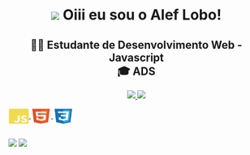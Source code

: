 <h1 align="center">
  <img src="https://www.imagensanimadas.com/data/media/81/mao-imagem-animada-0120.gif" width="28">
 Oiii eu sou o Alef Lobo!
</h1>
<h2 align="center">
  👨‍💻 Estudante de Desenvolvimento Web - Javascript <br>
  🎓 ADS
</h2>
<div align="center">
  <a href="https://github.com/aleflobo-dev">
  <img height="180em" src="https://github-readme-stats.vercel.app/api?username=aleflobo-dev&show_icons=true&theme=dark&include_all_commits=true&count_private=true"/>
  <img height="180em" src="https://github-readme-stats.vercel.app/api/top-langs/?username=aleflobo-dev&layout=compact&langs_count=7&theme=dark"/>
</div>
<div style="display: inline_block"><br>
  <img align="center" alt="Alef-Js" height="30" width="40" src="https://raw.githubusercontent.com/devicons/devicon/master/icons/javascript/javascript-plain.svg">
  <img align="center" alt="Alef-HTML" height="30" width="40" src="https://raw.githubusercontent.com/devicons/devicon/master/icons/html5/html5-original.svg">
  <img align="center" alt="Alef-CSS" height="30" width="40" src="https://raw.githubusercontent.com/devicons/devicon/master/icons/css3/css3-original.svg">
</div>
  
  ##
  
<div>
  <a href="https://www.linkedin.com/in/alef-lobo" target="_blank"><img src="https://img.shields.io/badge/-LinkedIn-%230077B5?style=for-the-badge&logo=linkedin&logoColor=white" target="_blank"></a> 
  <a href="https://instagram.com/aleflobo_" target="_blank"><img src="https://img.shields.io/badge/-Instagram-%23E4405F?style=for-the-badge&logo=instagram&logoColor=white" target="_blank"></a> 
</div>
  
